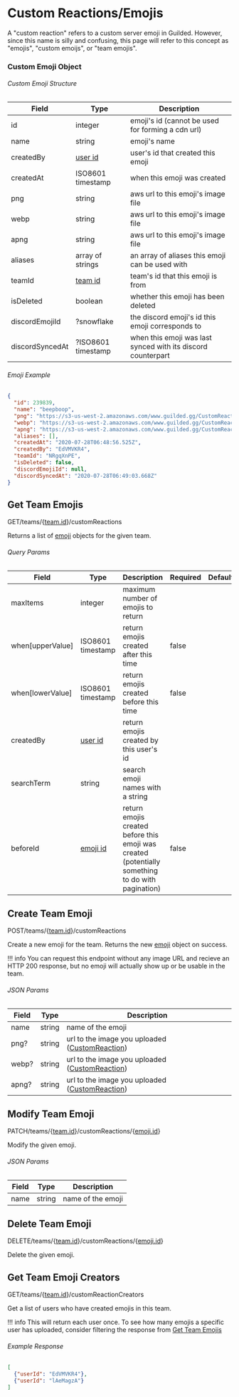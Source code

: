 # Custom Reactions/Emojis

A "custom reaction" refers to a custom server emoji in Guilded. However, since this name is silly and confusing, this page will refer to this concept as "emojis", "custom emoijs", or "team emojis".

### Custom Emoji Object

###### Custom Emoji Structure

| Field           | Type                                    | Description                                                  |
|-----------------|-----------------------------------------|--------------------------------------------------------------|
| id              | integer                                 | emoji's id (cannot be used for forming a cdn url)            |
| name            | string                                  | emoji's name                                                 |
| createdBy       | [user id](/resources/user#user-object)  | user's id that created this emoji                            |
| createdAt       | ISO8601 timestamp                       | when this emoji was created                                  |
| png             | string                                  | aws url to this emoji's image file                           |
| webp            | string                                  | aws url to this emoji's image file                           |
| apng            | string                                  | aws url to this emoji's image file                           |
| aliases         | array of strings                        | an array of aliases this emoji can be used with              |
| teamId          | [team id](/resources/team#team-object)  | team's id that this emoji is from                            |
| isDeleted       | boolean                                 | whether this emoji has been deleted                          |
| discordEmojiId  | ?snowflake                              | the discord emoji's id this emoji corresponds to             |
| discordSyncedAt | ?ISO8601 timestamp                      | when this emoji was last synced with its discord counterpart |

###### Emoji Example

```json
{
  "id": 239839,
  "name": "beepboop",
  "png": "https://s3-us-west-2.amazonaws.com/www.guilded.gg/CustomReaction/36b263b547cf38de0d55ef01e1ab55ab-Full.webp?w=120&h=120",
  "webp": "https://s3-us-west-2.amazonaws.com/www.guilded.gg/CustomReaction/36b263b547cf38de0d55ef01e1ab55ab-Full.webp?w=120&h=120",
  "apng": "https://s3-us-west-2.amazonaws.com/www.guilded.gg/CustomReaction/36b263b547cf38de0d55ef01e1ab55ab-Full.webp?w=120&h=120",
  "aliases": [],
  "createdAt": "2020-07-28T06:48:56.525Z",
  "createdBy": "EdVMVKR4",
  "teamId": "NRgqXnPE",
  "isDeleted": false,
  "discordEmojiId": null,
  "discordSyncedAt": "2020-07-28T06:49:03.668Z"
}
```

## Get Team Emojis
<span class="http-verb">GET</span><span class="http-path">/teams/{[team.id](/resources/team#team-object)}/customReactions</span>

Returns a list of [emoji](#custom-emoji-object) objects for the given team.

###### Query Params

| Field            | Type                                   | Description | Required | Default |
|------------------|----------------------------------------|-------------|----------|---------|
| maxItems         | integer                                | maximum number of emojis to return                  | | |
| when[upperValue] | ISO8601 timestamp                      | return emojis created after this time                     | false | |
| when[lowerValue] | ISO8601 timestamp                      | return emojis created before this time                    | false | |
| createdBy        | [user id](/resources/user#user-object) | return emojis created by this user's id             | | |
| searchTerm       | string                                 | search emoji names with a string                    | | |
| beforeId         | [emoji id](#custom-emoji-object)       | return emojis created before this emoji was created (potentially something to do with pagination) | false | |

## Create Team Emoji
<span class="http-verb">POST</span><span class="http-path">/teams/{[team.id](/resources/team#team-object)}/customReactions</span>

Create a new emoji for the team. Returns the new [emoji](#custom-emoji-object) object on success.

!!! info
    You can request this endpoint without any image URL and recieve an HTTP 200 response, but no emoji will actually show up or be usable in the team.

###### JSON Params

| Field | Type   | Description                                                                |
|-------|--------|----------------------------------------------------------------------------|
| name  | string | name of the emoji                                                          |
| png?  | string | url to the image you uploaded ([CustomReaction](/reference#upload-a-file)) |
| webp? | string | url to the image you uploaded ([CustomReaction](/reference#upload-a-file)) |
| apng? | string | url to the image you uploaded ([CustomReaction](/reference#upload-a-file)) |

## Modify Team Emoji
<span class="http-verb">PATCH</span><span class="http-path">/teams/{[team.id](/resources/team#team-object)}/customReactions/{[emoji.id](#custom-emoji-object)}</span>

Modify the given emoji.

###### JSON Params

| Field | Type   | Description       |
|-------|--------|-------------------|
| name  | string | name of the emoji |

## Delete Team Emoji
<span class="http-verb">DELETE</span><span class="http-path">/teams/{[team.id](/resources/team#team-object)}/customReactions/{[emoji.id](#custom-emoji-object)}</span>

Delete the given emoji.

## Get Team Emoji Creators
<span class="http-verb">GET</span><span class="http-path">/teams/{[team.id](/resources/team#team-object)}/customReactionCreators</span>

Get a list of users who have created emojis in this team.

!!! info
    This will return each user once. To see how many emojis a specific user has uploaded, consider filtering the response from [Get Team Emojis](#get-team-emojis)

###### Example Response

```json
[
  {"userId": "EdVMVKR4"},
  {"userId": "lAeMagzA"}
]
```
